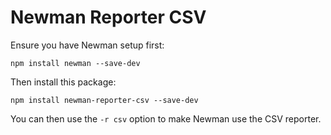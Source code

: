 # Newman Reporter CSV

Ensure you have Newman setup first:

```console
npm install newman --save-dev
```

Then install this package:

```console
npm install newman-reporter-csv --save-dev
```

You can then use the `-r csv` option to make Newman use the CSV reporter.
